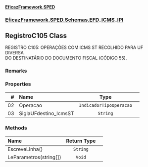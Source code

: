 #### [EficazFramework.SPED](EficazFrameworkSPED.md 'EficazFramework SPED')
### [EficazFramework.SPED.Schemas.EFD_ICMS_IPI](EficazFramework.SPED.Schemas.EFD_ICMS_IPI.md 'EficazFramework.SPED.Schemas.EFD_ICMS_IPI')

## RegistroC105 Class

REGISTRO C105: OPERAÇÕES COM ICMS ST RECOLHIDO PARA UF DIVERSA  
DO DESTINATÁRIO DO DOCUMENTO FISCAL (CÓDIGO 55).

### Remarks
### Properties

| # | Name | Type | |
| ---: | :--- | :---: | :--- |
| 02 | Operacao | `IndicadorTipoOperacao` |  |
| 03 | SiglaUFdestino_IcmsST | `String` |  |
### Methods

| Name | Return Type | |
| :--- | :---: | :--- |
| EscreveLinha() | `String` |  |
| LeParametros(string[]) | `Void` |  |
